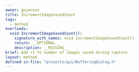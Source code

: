 ```yaml
---
owner: gwjensen
title: IncrementImageSavedCount
tags:
  - method
overloads:
  void IncrementImageSavedCount():
    signature_with_names: void IncrementImageSavedCount()
    return: __OPTIONAL__
    description: __MISSING__
brief: Add +1 to number of images saved during capture.
layout: method
defined-in-file: "projects/gui/BufferingDialog.h"
---
```

